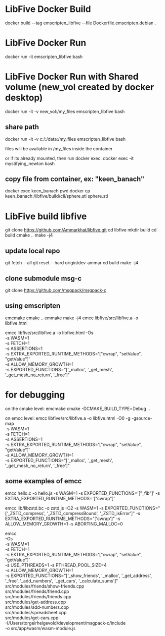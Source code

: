 # LibFive Docker Build
docker build --tag emscripten_libfive --file Dockerfile.emscripten.debian .

# LibFive Docker Run
docker run -it emscripten_libfive bash

# LibFive Docker Run with Shared volume (new_vol created by docker desktop)
docker run -it -v new_vol:/my_files emscripten_libfive bash

## share path
docker run -it -v c:/:/data:/my_files emscripten_libfive bash

files will be available in /my_files inside the container

or if its already mounted, then run docker exec:
docker exec -it mystifying_newton bash

## copy file from container, ex: "keen_banach"
docker exec keen_banach pwd
docker cp keen_banach:/libfive/build/cli/sphere.stl sphere.stl

# LibFive build libfive
git clone https://github.com/Ammarkhat/libfive.git
cd libfive
mkdir build
cd build
cmake ..
make -j4

## update local repo
git fetch --all
git reset --hard origin/dev-ammar
cd build
make -j4

## clone submodule msg-c
git clone https://github.com/msgpack/msgpack-c

## using emscripten
emcmake cmake ..
emmake make -j4
emcc libfive/src/libfive.a -o libfive.html

emcc libfive/src/libfive.a -o libfive.html -Os \
      -s WASM=1 \
      -s FETCH=1 \
      -s ASSERTIONS=1 \
      -s EXTRA_EXPORTED_RUNTIME_METHODS='["cwrap", "setValue", "getValue"]' \
      -s ALLOW_MEMORY_GROWTH=1 \
      -s EXPORTED_FUNCTIONS="['_malloc', '_get_mesh', '_get_mesh_no_return', '_free']"

# for debugging
on the cmake level:
emcmake cmake -DCMAKE_BUILD_TYPE=Debug ..

on emcc level:
emcc libfive/src/libfive.a -o libfive.html -O0 -g -gsource-map \
      -s WASM=1 \
      -s FETCH=1 \
      -s ASSERTIONS=1 \
      -s EXTRA_EXPORTED_RUNTIME_METHODS='["cwrap", "setValue", "getValue"]' \
      -s ALLOW_MEMORY_GROWTH=1 \
      -s EXPORTED_FUNCTIONS="['_malloc', '_get_mesh', '_get_mesh_no_return', '_free']"


## some examples of emcc
emcc hello.c -o hello.js -s WASM=1 -s EXPORTED_FUNCTIONS='["_fib"]' -s EXTRA_EXPORTED_RUNTIME_METHODS='["cwrap"]'

emcc lib/libzstd.bc -o zstd.js -O2 -s WASM=1 -s EXPORTED_FUNCTIONS="['_ZSTD_compress', '_ZSTD_compressBound', '_ZSTD_isError']" -s EXTRA_EXPORTED_RUNTIME_METHODS="['cwrap']" -s ALLOW_MEMORY_GROWTH=1 -s ABORTING_MALLOC=0

emcc \
      -Os \
      -s WASM=1 \
      -s FETCH=1 \
      -s EXTRA_EXPORTED_RUNTIME_METHODS='["cwrap", "setValue", "getValue"]' \
      -s USE_PTHREADS=1 -s PTHREAD_POOL_SIZE=4 \
      -s ALLOW_MEMORY_GROWTH=1 \
      -s EXPORTED_FUNCTIONS="['_show_friends', '_malloc', '_get_address', '_free', '_add_numbers', '_get_cars', '_calculate_sums']" \
      src/modules/friends/show-friends.cpp \
      src/modules/friends/friend.cpp \
      src/modules/friends/friends.cpp \
      src/modules/get-address.cpp \
      src/modules/add-numbers.cpp \
      src/modules/spreadsheet.cpp \
      src/modules/get-cars.cpp \
      -I/Users/torgeirhelgevold/development/msgpack-c/include \
      -o src/app/wasm/wasm-module.js

